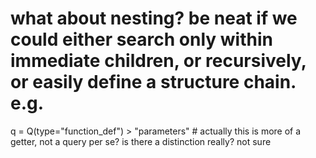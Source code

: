 # what about nesting? be neat if we could either search only within immediate children, or recursively, or easily define a structure chain. e.g.
q = Q(type="function_def") > "parameters"  # actually this is more of a getter, not a query per se? is there a distinction really? not sure

